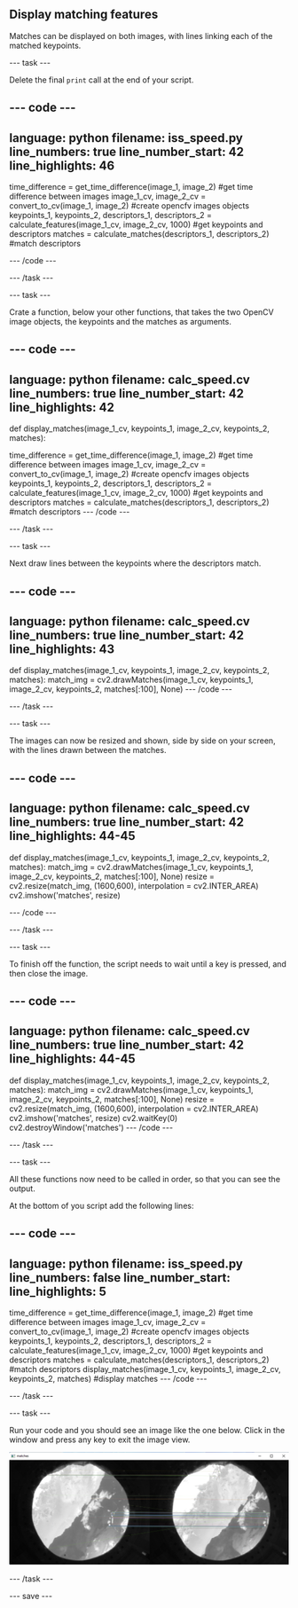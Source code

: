 ## Display matching features

Matches can be displayed on both images, with lines linking each of the matched keypoints.

--- task ---

Delete the final `print` call at the end of your script.

--- code ---
---
language: python
filename: iss_speed.py
line_numbers: true
line_number_start: 42
line_highlights: 46
---
time_difference = get_time_difference(image_1, image_2) #get time difference between images
image_1_cv, image_2_cv = convert_to_cv(image_1, image_2) #create opencfv images objects
keypoints_1, keypoints_2, descriptors_1, descriptors_2 = calculate_features(image_1_cv, image_2_cv, 1000) #get keypoints and descriptors
matches = calculate_matches(descriptors_1, descriptors_2) #match descriptors

--- /code ---

--- /task ---


--- task ---

Crate a function, below your other functions, that takes the two OpenCV image objects, the keypoints and the matches as arguments.

--- code ---
---
language: python
filename: calc_speed.cv
line_numbers: true
line_number_start: 42
line_highlights: 42
---
def display_matches(image_1_cv, keypoints_1, image_2_cv, keypoints_2, matches):


time_difference = get_time_difference(image_1, image_2) #get time difference between images
image_1_cv, image_2_cv = convert_to_cv(image_1, image_2) #create opencfv images objects
keypoints_1, keypoints_2, descriptors_1, descriptors_2 = calculate_features(image_1_cv, image_2_cv, 1000) #get keypoints and descriptors
matches = calculate_matches(descriptors_1, descriptors_2) #match descriptors
--- /code ---

--- /task ---

--- task ---

Next draw lines between the keypoints where the descriptors match.

--- code ---
---
language: python
filename: calc_speed.cv
line_numbers: true
line_number_start: 42
line_highlights: 43
---
def display_matches(image_1_cv, keypoints_1, image_2_cv, keypoints_2, matches):
    match_img = cv2.drawMatches(image_1_cv, keypoints_1, image_2_cv, keypoints_2, matches[:100], None)
--- /code ---

--- /task ---

--- task ---

The images can now be resized and shown, side by side on your screen, with the lines drawn between the matches.

--- code ---
---
language: python
filename: calc_speed.cv
line_numbers: true
line_number_start: 42
line_highlights: 44-45
---
def display_matches(image_1_cv, keypoints_1, image_2_cv, keypoints_2, matches):
    match_img = cv2.drawMatches(image_1_cv, keypoints_1, image_2_cv, keypoints_2, matches[:100], None)
    resize = cv2.resize(match_img, (1600,600), interpolation = cv2.INTER_AREA)
    cv2.imshow('matches', resize)

--- /code ---

--- /task ---

--- task ---

To finish off the function, the script needs to wait until a key is pressed, and then close the image.

--- code ---
---
language: python
filename: calc_speed.cv
line_numbers: true
line_number_start: 42
line_highlights: 44-45
---
def display_matches(image_1_cv, keypoints_1, image_2_cv, keypoints_2, matches):
    match_img = cv2.drawMatches(image_1_cv, keypoints_1, image_2_cv, keypoints_2, matches[:100], None)
    resize = cv2.resize(match_img, (1600,600), interpolation = cv2.INTER_AREA)
    cv2.imshow('matches', resize)
    cv2.waitKey(0)
    cv2.destroyWindow('matches')
--- /code ---

--- /task ---

--- task ---

All these functions now need to be called in order, so that you can see the output.

At the bottom of you script add the following lines:

--- code ---
---
language: python
filename: iss_speed.py
line_numbers: false
line_number_start: 
line_highlights: 5
---
time_difference = get_time_difference(image_1, image_2) #get time difference between images
image_1_cv, image_2_cv = convert_to_cv(image_1, image_2) #create opencfv images objects
keypoints_1, keypoints_2, descriptors_1, descriptors_2 = calculate_features(image_1_cv, image_2_cv, 1000) #get keypoints and descriptors
matches = calculate_matches(descriptors_1, descriptors_2) #match descriptors
display_matches(image_1_cv, keypoints_1, image_2_cv, keypoints_2, matches) #display matches
--- /code ---

--- /task ---

--- task ---

Run your code and you should see an image like the one below. Click in the window and press any key to exit the image view.

![side by side of images of the Earth, with similar features on each image having lines drawn between them](images/matches.png)

--- /task ---

--- save ---